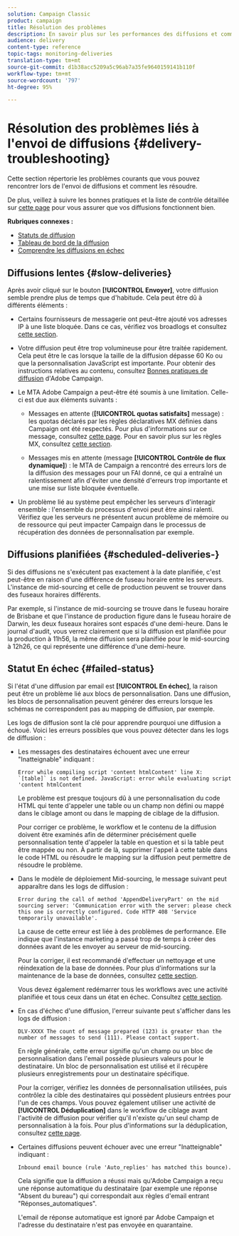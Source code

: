 ```yaml
---
solution: Campaign Classic
product: campaign
title: Résolution des problèmes
description: En savoir plus sur les performances des diffusions et comment résoudre les problèmes liés au monitoring des diffusions.
audience: delivery
content-type: reference
topic-tags: monitoring-deliveries
translation-type: tm+mt
source-git-commit: d1b38acc5209a5c96ab7a35fe9640159141b110f
workflow-type: tm+mt
source-wordcount: '797'
ht-degree: 95%

---
```



# Résolution des problèmes liés à l&#39;envoi de diffusions {#delivery-troubleshooting}

Cette section répertorie les problèmes courants que vous pouvez rencontrer lors de l&#39;envoi de diffusions et comment les résoudre.

De plus, veillez à suivre les bonnes pratiques et la liste de contrôle détaillée sur [cette page](../../delivery/using/delivery-performances.md) pour vous assurer que vos diffusions fonctionnent bien.

**Rubriques connexes :**

* [Statuts de diffusion](../../delivery/using/delivery-statuses.md)
* [Tableau de bord de la diffusion](../../delivery/using/delivery-dashboard.md)
* [Comprendre les diffusions en échec](../../delivery/using/understanding-delivery-failures.md)

## Diffusions lentes {#slow-deliveries}

Après avoir cliqué sur le bouton **[!UICONTROL Envoyer]**, votre diffusion semble prendre plus de temps que d&#39;habitude. Cela peut être dû à différents éléments :

* Certains fournisseurs de messagerie ont peut-être ajouté vos adresses IP à une liste bloquée. Dans ce cas, vérifiez vos broadlogs et consultez [cette section](../../delivery/using/about-deliverability.md).

* Votre diffusion peut être trop volumineuse pour être traitée rapidement. Cela peut être le cas lorsque la taille de la diffusion dépasse 60 Ko ou que la personnalisation JavaScript est importante. Pour obtenir des instructions relatives au contenu, consultez [Bonnes pratiques de diffusion](../../delivery/using/delivery-best-practices.md) d&#39;Adobe Campaign.

* Le MTA Adobe Campaign a peut-être été soumis à une limitation. Celle-ci est due aux éléments suivants :

   * Messages en attente (**[!UICONTROL quotas satisfaits]** message) : les quotas déclarés par les règles déclaratives MX définies dans Campaign ont été respectés. Pour plus d&#39;informations sur ce message, consultez [cette page](../../delivery/using/deliverability-faq.md). Pour en savoir plus sur les règles MX, consultez [cette section](../../installation/using/email-deliverability.md#about-mx-rules).

   * Messages mis en attente (message **[!UICONTROL Contrôle de flux dynamique]**) : le MTA de Campaign a rencontré des erreurs lors de la diffusion des messages pour un FAI donné, ce qui a entraîné un ralentissement afin d&#39;éviter une densité d&#39;erreurs trop importante et une mise sur liste bloquée éventuelle.

* Un problème lié au système peut empêcher les serveurs d&#39;interagir ensemble : l&#39;ensemble du processus d&#39;envoi peut être ainsi ralenti. Vérifiez que les serveurs ne présentent aucun problème de mémoire ou de ressource qui peut impacter Campaign dans le processus de récupération des données de personnalisation par exemple.

## Diffusions planifiées {#scheduled-deliveries-}

Si des diffusions ne s&#39;exécutent pas exactement à la date planifiée, c&#39;est peut-être en raison d&#39;une différence de fuseau horaire entre les serveurs. L&#39;instance de mid-sourcing et celle de production peuvent se trouver dans des fuseaux horaires différents.

Par exemple, si l&#39;instance de mid-sourcing se trouve dans le fuseau horaire de Brisbane et que l&#39;instance de production figure dans le fuseau horaire de Darwin, les deux fuseaux horaires sont espacés d&#39;une demi-heure. Dans le journal d&#39;audit, vous verrez clairement que si la diffusion est planifiée pour la production à 11h56, la même diffusion sera planifiée pour le mid-sourcing à 12h26, ce qui représente une différence d&#39;une demi-heure.

## Statut En échec {#failed-status}

Si l&#39;état d&#39;une diffusion par email est **[!UICONTROL En échec]**, la raison peut être un problème lié aux blocs de personnalisation. Dans une diffusion, les blocs de personnalisation peuvent générer des erreurs lorsque les schémas ne correspondent pas au mapping de diffusion, par exemple.

Les logs de diffusion sont la clé pour apprendre pourquoi une diffusion a échoué. Voici les erreurs possibles que vous pouvez détecter dans les logs de diffusion :

* Les messages des destinataires échouent avec une erreur &quot;Inatteignable&quot; indiquant :

   ```
   Error while compiling script 'content htmlContent' line X: `[table]` is not defined. JavaScript: error while evaluating script 'content htmlContent
   ```

   Le problème est presque toujours dû à une personnalisation du code HTML qui tente d&#39;appeler une table ou un champ non défini ou mappé dans le ciblage amont ou dans le mapping de ciblage de la diffusion.

   Pour corriger ce problème, le workflow et le contenu de la diffusion doivent être examinés afin de déterminer précisément quelle personnalisation tente d&#39;appeler la table en question et si la table peut être mappée ou non. À partir de là, supprimer l&#39;appel à cette table dans le code HTML ou résoudre le mapping sur la diffusion peut permettre de résoudre le problème.

* Dans le modèle de déploiement Mid-sourcing, le message suivant peut apparaître dans les logs de diffusion :

   ```
   Error during the call of method 'AppendDeliveryPart' on the mid sourcing server: 'Communication error with the server: please check this one is correctly configured. Code HTTP 408 'Service temporarily unavailable'.
   ```

   La cause de cette erreur est liée à des problèmes de performance. Elle indique que l&#39;instance marketing a passé trop de temps à créer des données avant de les envoyer au serveur de mid-sourcing.

   Pour la corriger, il est recommandé d&#39;effectuer un nettoyage et une réindexation de la base de données. Pour plus d&#39;informations sur la maintenance de la base de données, consultez [cette section](../../production/using/recommendations.md).

   Vous devez également redémarrer tous les workflows avec une activité planifiée et tous ceux dans un état en échec. Consultez [cette section](../../workflow/using/scheduler.md).

* En cas d&#39;échec d&#39;une diffusion, l&#39;erreur suivante peut s&#39;afficher dans les logs de diffusion :

   ```
   DLV-XXXX The count of message prepared (123) is greater than the number of messages to send (111). Please contact support.
   ```

   En règle générale, cette erreur signifie qu&#39;un champ ou un bloc de personnalisation dans l&#39;email possède plusieurs valeurs pour le destinataire. Un bloc de personnalisation est utilisé et il récupère plusieurs enregistrements pour un destinataire spécifique.

   Pour la corriger, vérifiez les données de personnalisation utilisées, puis contrôlez la cible des destinataires qui possèdent plusieurs entrées pour l&#39;un de ces champs. Vous pouvez également utiliser une activité de **[!UICONTROL Déduplication]** dans le workflow de ciblage avant l&#39;activité de diffusion pour vérifier qu&#39;il n&#39;existe qu&#39;un seul champ de personnalisation à la fois. Pour plus d&#39;informations sur la déduplication, consultez [cette page](../../workflow/using/deduplication.md).

* Certaines diffusions peuvent échouer avec une erreur &quot;Inatteignable&quot; indiquant :

   ```
   Inbound email bounce (rule 'Auto_replies' has matched this bounce).
   ```

   Cela signifie que la diffusion a réussi mais qu&#39;Adobe Campaign a reçu une réponse automatique du destinataire (par exemple une réponse &quot;Absent du bureau&quot;) qui correspondait aux règles d&#39;email entrant &quot;Réponses_automatiques&quot;.

   L&#39;email de réponse automatique est ignoré par Adobe Campaign et l&#39;adresse du destinataire n&#39;est pas envoyée en quarantaine.
